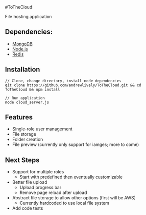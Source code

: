 #ToTheCloud

File hosting application

## Dependencies:
  - [MongoDB](http://www.mongodb.org/)
  - [Node.js](http://nodejs.org/)
  - [Redis](http://redis.io/)

## Installation
    // Clone, change directory, install node dependencies
    git clone https://github.com/andrewlively/ToTheCloud.git && cd ToTheCloud && npm install
    
    // Run application
    node cloud_server.js
    
## Features
  - Single-role user management
  - File storage
  - Folder creation
  - File preview (currently only support for iamges; more to come)

## Next Steps
  - Support for multiple roles
    - Start with predefined then eventually customizable
  - Better file upload
    - Upload progress bar
    - Remove page reload after upload
  - Abstract file storage to allow other options (first will be AWS)
    - Currently hardcoded to use local file system
  - Add code tests
